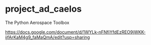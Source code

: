 # project_ad_caelos
The Python Aerospace Toolbox

https://docs.google.com/document/d/1WYLk-nFNfiYfdEzREO9jWKK-ijfArKaM4g9_faMaQmA/edit?usp=sharing
